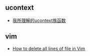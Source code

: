 ## ucontext

- [我所理解的ucontext族函数](https://www.jianshu.com/p/dfd7ac1402f0)

## vim

- [How to delete all lines of file in Vim](https://codeyarns.com/2011/04/18/how-to-delete-all-lines-of-file-in-vim/)